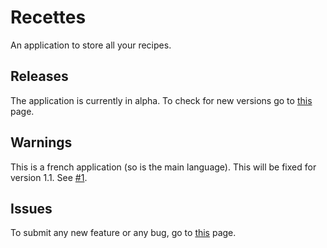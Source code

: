 # Recettes
An application to store all your recipes.

## Releases
The application is currently in alpha. To check for new versions go to [this](https://github.com/Azerty29242/Recettes/releases) page.

## Warnings
This is a french application (so is the main language). This will be fixed for version 1.1. See [#1](https://github.com/Azerty29242/Recettes/issues/1).

## Issues
To submit any new feature or any bug, go to [this](https://github.com/Azerty29242/Recettes/issues) page.
